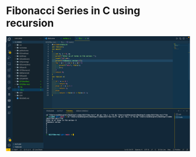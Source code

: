# Fibonacci Series in C using recursion 

![](https://github.com/VaibhavUpreti/C-codes/blob/main/Q12(fibo-rec)/Screenshot%202022-01-07%20at%2011.33.03%20AM.png)
